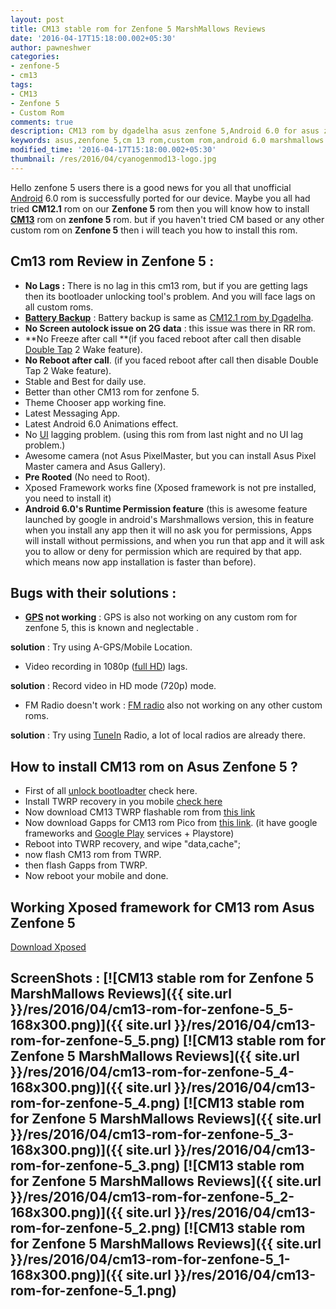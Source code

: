 ```yaml
---
layout: post
title: CM13 stable rom for Zenfone 5 MarshMallows Reviews
date: '2016-04-17T15:18:00.002+05:30'
author: pawneshwer
categories:
- zenfone-5
- cm13
tags:
- CM13
- Zenfone 5
- Custom Rom
comments: true
description: CM13 rom by dgadelha asus zenfone 5,Android 6.0 for asus zenfone 5,android marshmallow for asus zenfone 5,xposed framework for asus zenfone 5,CM13 rom for zenfone 5
keywords: asus,zenfone 5,cm 13 rom,custom rom,android 6.0 marshmallows
modified_time: '2016-04-17T15:18:00.002+05:30'
thumbnail: /res/2016/04/cyanogenmod13-logo.jpg
---
```


Hello zenfone 5 users there is a good news for you all that unofficial [Android](http://code.google.com/android/ "Android") 6.0 rom is successfully ported for our device. Maybe you all had tried **CM12.1** rom on our **Zenfone 5** rom then you will know how to install **[CM13](http://en.wikipedia.org/wiki/CM_postcode_area "CM postcode area")** rom on **zenfone 5** rom. but if you haven't tried CM based or any other custom rom on **Zenfone 5** then i will teach you how to install this rom.

## Cm13 rom Review in Zenfone 5 :

*   **No Lags :** There is no lag in this cm13 rom, but if you are getting lags then its bootloader unlocking tool's problem. And you will face lags on all custom roms.
*   **[Battery Backup](http://en.wikipedia.org/wiki/Uninterruptible_power_supply "Uninterruptible power supply")** : Battery backup is same as [CM12.1 rom by Dgadelha](http://edablogs.com/cm12/zenfone-5/cm-121-by-dgadelha-for-zenfone-5-review "CM12.1 rom by dgadelha reviews").
*   **No Screen autolock issue on 2G data** : this issue was there in RR rom.
*   **No Freeze after call **(if you faced reboot after call then disable [Double Tap](http://en.wikipedia.org/wiki/Double_Tap_%28film%29 "Double Tap (film)") 2 Wake feature).
*   **No Reboot after call**. (if you faced reboot after call then disable Double Tap 2 Wake feature).
*   Stable and Best for daily use.
*   Better than other CM13 rom for zenfone 5.
*   Theme Chooser app working fine.
*   Latest Messaging App.
*   Latest Android 6.0 Animations effect.
*   No [UI](http://en.wikipedia.org/wiki/User_interface "User interface") lagging problem. (using this rom from last night and no UI lag problem.)
*   Awesome camera (not Asus PixelMaster, but you can install Asus Pixel Master camera and Asus Gallery).
*   **Pre Rooted** (No need to Root).
*   Xposed Framework works fine (Xposed framework is not pre installed, you need to install it)
*   **Android 6.0's Runtime Permission feature** (this is awesome feature launched by google in android's Marshmallows version, this in feature when you install any app then it will no ask you for permissions, Apps will install without permissions, and when you run that app and it will ask you to allow or deny for permission which are required by that app. which means now app installation is faster than before).

## Bugs with their solutions :

*   **[GPS](http://en.wikipedia.org/wiki/Global_Positioning_System "Global Positioning System") not working** : GPS is also not working on any custom rom for zenfone 5, this is known and neglectable .

**solution** : Try using A-GPS/Mobile Location.

*   Video recording in 1080p ([full HD](http://en.wikipedia.org/wiki/1080p "1080p")) lags.

**solution** : Record video in HD mode (720p) mode.

*   FM Radio doesn't work : [FM radio](http://en.wikipedia.org/wiki/FM_broadcasting "FM broadcasting") also not working on any other custom roms.

**solution** : Try using [TuneIn](http://www.tunein.com "TuneIn") Radio, a lot of local radios are already there.

## How to install CM13 rom on Asus Zenfone 5 ?

*   First of all [unlock bootloadter](http://edablogs.com/asus/zenfone/Lock-unlock-bootloader-in-asus-zenfone "Unlock bootloader Asus Zenfone 5") check here.
*   Install TWRP recovery in you mobile [check here](http://edablogs.com/asus/zenfone-5/twrp-recovery-for-zenfone-5-stable "Install TWRP recovery on Asus Zenfone 5")
*   Now download CM13 TWRP flashable rom from [this link](https://drive.google.com/file/d/0B72NTfPYQ4nIRXl4LU5Iczl1T2c/view)
*   Now download Gapps for CM13 rom Pico from [this link](https://userscloud.com/85qcw8126j4u). (it have google frameworks and [Google Play](http://en.wikipedia.org/wiki/Google_Play "Google Play") services + Playstore)
*   Reboot into TWRP recovery, and wipe "data,cache";
*   now flash CM13 rom from TWRP.
*   then flash Gapps from TWRP.
*   Now reboot your mobile and done.

## Working Xposed framework for CM13 rom Asus Zenfone 5

[Download Xposed](http://dl.edablogs.com/cm13/x86/xposed-v82-sdk23-x86.zip) 

## ScreenShots : [![CM13 stable rom for Zenfone 5 MarshMallows Reviews]({{ site.url }}/res/2016/04/cm13-rom-for-zenfone-5_5-168x300.png)]({{ site.url }}/res/2016/04/cm13-rom-for-zenfone-5_5.png) [![CM13 stable rom for Zenfone 5 MarshMallows Reviews]({{ site.url }}/res/2016/04/cm13-rom-for-zenfone-5_4-168x300.png)]({{ site.url }}/res/2016/04/cm13-rom-for-zenfone-5_4.png) [![CM13 stable rom for Zenfone 5 MarshMallows Reviews]({{ site.url }}/res/2016/04/cm13-rom-for-zenfone-5_3-168x300.png)]({{ site.url }}/res/2016/04/cm13-rom-for-zenfone-5_3.png) [![CM13 stable rom for Zenfone 5 MarshMallows Reviews]({{ site.url }}/res/2016/04/cm13-rom-for-zenfone-5_2-168x300.png)]({{ site.url }}/res/2016/04/cm13-rom-for-zenfone-5_2.png) [![CM13 stable rom for Zenfone 5 MarshMallows Reviews]({{ site.url }}/res/2016/04/cm13-rom-for-zenfone-5_1-168x300.png)]({{ site.url }}/res/2016/04/cm13-rom-for-zenfone-5_1.png)